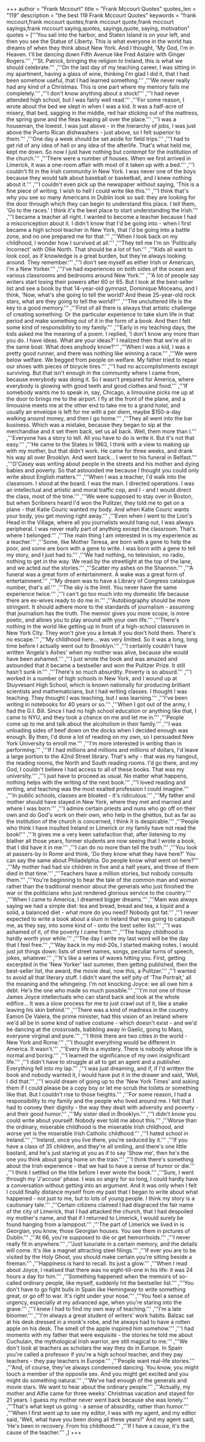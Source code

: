 +++
author = "Frank Mccourt"
title = "Frank Mccourt Quotes"
quotes_len = "119"
description = "the best 119 Frank Mccourt Quotes"
keywords = "frank mccourt,frank mccourt quotes,frank mccourt quote,frank mccourt sayings,frank mccourt saying,quotes, sayings,quote, saying, motivation"
quotes = ['''You sail into the harbor, and Staten Island is on your left, and then you see the Statue of Liberty. This is what everyone in the world has dreams of when they think about New York. And I thought, 'My God, I'm in Heaven. I'll be dancing down Fifth Avenue like Fred Astaire with Ginger Rogers.''' ,'''St. Patrick, bringing the religion to Ireland, this is what we should celebrate.''' ,'''On the last day of my teaching career, I was sitting in my apartment, having a glass of wine, thinking I'm glad I did it, that I had been somehow useful, that I had learned something.''' ,'''We never really had any kind of a Christmas. This is one part where my memory fails me completely.''' ,'''I don't know anything about a stock!''' ,'''I had never attended high school, but I was fairly well read.''' ,'''For some reason, I wrote about the bed we slept in when I was a kid. It was a half-acre of misery, that bed, sagging in the middle, red hair sticking out of the mattress, the spring gone and the fleas leaping all over the place.''' ,'''I was a houseman, the lowest. I was just above - in the hierarchy of jobs, I was just above the Puerto Rican dishwashers - just above, so I felt superior to them.''' ,'''One day a week should be set aside for field trips.''' ,'''I had to get rid of any idea of hell or any idea of the afterlife. That's what held me, kept me down. So now I just have nothing but contempt for the institution of the church.''' ,'''There were a number of houses. When we first arrived in Limerick, it was a one-room affair with most of it taken up with a bed.''' ,'''I couldn't fit in the Irish community in New York. I was never one of the boys because they would talk about baseball or basketball, and I knew nothing about it.''' ,'''I couldn't even pick up the newspaper without saying, 'This is a fine piece of writing. I wish to hell I could write like this.''' ,'''I think that's why you see so many Americans in Dublin look so sad: they are looking for the door through which they can begin to understand this place. I tell them, 'Go to the races.' I think it's the best place to start understanding the Irish.''' ,'''I became a teacher all right. I wanted to become a teacher because I had a misconception about it. I didn't know that I'd be going into - when I first became a high school teacher in New York, that I'd be going into a battle zone, and no one prepared me for that.''' ,'''When I look back on my childhood, I wonder how I survived at all.''' ,'''They tell me I'm on 'Politically Incorrect' with Ollie North. That should be a lot of fun.''' ,'''Kids all want to look cool, as if knowledge is a great burden, but they're always looking around. They remember.''' ,'''I don't see myself as either Irish or American, I'm a New Yorker.''' ,'''I've had experiences on both sides of the ocean and various classrooms and bedrooms around New York.''' ,'''A lot of people say writers start losing their powers after 60 or 65. But I look at the best-seller list and see a book by that 14-year-old gymnast, Dominique Moceanu, and I think, 'Now, what's she going to tell the world? And these 25-year-old rock stars, what are they going to tell the world?''' ,'''The uncluttered life is the key to a good memory.''' ,'''First of all there is always that artistic challenge of creating something. Or the particular experience to take slum life in that period and make something out of it in the form of a book. And then I felt some kind of responsibility to my family.''' ,'''Early in my teaching days, the kids asked me the meaning of a poem. I replied, 'I don't know any more than you do. I have ideas. What are your ideas?' I realized then that we're all in the same boat. What does anybody know?''' ,'''When I was a kid, I was a pretty good runner, and there was nothing like winning a race.''' ,'''We were below welfare. We begged from people on welfare. My father tried to repair our shoes with pieces of bicycle tires.''' ,'''I had no accomplishments except surviving. But that isn't enough in the community where I came from, because everybody was doing it. So I wasn't prepared for America, where everybody is glowing with good teeth and good clothes and food.''' ,'''If somebody wants me to speak in, say, Chicago, a limousine picks me up at the door to brings me to the airport. I fly at the front of the plane, and a limousine meets me at the other end to take me to a grand hotel, and usually an envelope is left for me with a per diem, maybe $150-a-day walking around money, and then I go home.''' ,'''They all went into the bar business. Which was a mistake, because they began to sip at the merchandise and it set them back, set us all back. Well, them more than I.''' ,'''Everyone has a story to tell. All you have to do is write it. But it's not that easy.''' ,'''He came to the States in 1963, I think with a view to making up with my mother, but that didn't work. He came for three weeks, and drank his way all over Brooklyn. And went back... I went to his funeral in Belfast.''' ,'''O'Casey was writing about people in the streets and his mother and dying babies and poverty. So that astounded me because I thought you could only write about English matters.''' ,'''When I was a teacher, I'd walk into the classroom. I stood at the board. I was the man. I directed operations. I was an intellectual and artistic and moral traffic cop, and I - and I would direct the class, most of the time.''' ,'''We were supposed to stay over in Boston, but when Scribners heard I'd won the Pulitzer, they told me to get on a plane - that Katie Couric wanted my body. And when Katie Couric wants your body, you get moving right away.''' ,'''Even when I went to the Lion's Head in the Village, where all you journalists would hang out, I was always peripheral. I was never really part of anything except the classroom. That's where I belonged.''' ,'''The main thing I am interested in is my experience as a teacher.''' ,'''Some, like Mother Teresa, are born with a gene to help the poor, and some are born with a gene to write. I was born with a gene to tell my story, and I just had to.''' ,'''We had nothing, no television, no radio, nothing to get in the way. We read by the streetlight at the top of the lane, and we acted out the stories.''' ,'''Scatter my ashes on the Shannon.''' ,'''A funeral was a great form of entertainment. A wake was a great form of entertainment.''' ,'''My dream was to have a Library of Congress catalogue number, that's all.''' ,'''The sky is the limit. You never have the same experience twice.''' ,'''I can't go too much into my domestic life because there are ex-wives ready to do me in.''' ,'''Autobiography should be more stringent. It should adhere more to the standards of journalism - assuming that journalism has the truth. The memoir gives you more scope, is more poetic, and allows you to play around with your own life.''' ,'''There's nothing in the world like getting up in front of a high-school classroom in New York City. They won't give you a break if you don't hold them. There's no escape.''' ,'''My childhood here... was very limited. So it was a long, long time before I actually went out to Brooklyn.''' ,'''I certainly couldn't have written 'Angela's Ashes' when my mother was alive, because she would have been ashamed.''' ,'''I just wrote the book and was amazed and astounded that it became a bestseller and won the Pulitzer Prize. It still hasn't sunk in.''' ,'''There's so much absurdity. Poverty is so absurd.''' ,'''I worked in a number of high schools in New York, and I wound up at Stuyvesant High School, which is known nationally for producing brilliant scientists and mathematicians, but I had writing classes. I thought I was teaching. They thought I was teaching, but I was learning.''' ,'''I've been writing in notebooks for 40 years or so.''' ,'''When I got out of the army, I had the G.I. Bill. Since I had no high school education or anything like that, I came to NYU, and they took a chance on me and let me in.''' ,'''People come up to me and talk about the alcoholism in their family.''' ,'''I was unloading sides of beef down on the docks when I decided enough was enough. By then, I'd done a lot of reading on my own, so I persuaded New York University to enroll me.''' ,'''I'm more interested in writing than in performing.''' ,'''If I had millions and millions and millions of dollars, I'd leave a large portion to the 42nd Street library. That's why - that was my hangout, the reading rooms, the North and South reading rooms. I'd go there, and my God, I couldn't believe I had access to all of these books. That was my university.''' ,'''I just have to proceed as usual. No matter what happens, nothing helps with the writing of the next book.''' ,'''I loved reading and writing, and teaching was the most exalted profession I could imagine.''' ,'''In public schools, classes are bloated - it's ridiculous.''' ,'''My father and mother should have stayed in New York, where they met and married and where I was born.''' ,'''I admire certain priests and nuns who go off on their own and do God's work on their own, who help in the ghettos, but as far as the institution of the church is concerned, I think it is despicable.''' ,'''People who think I have insulted Ireland or Limerick or my family have not read the book!''' ,'''It gives me a very keen satisfaction that, after listening to my blather all those years, former students are now seeing that I wrote a book, that I did have it in me.''' ,'''I can do no more than tell the truth.''' ,'''You look at passers-by in Rome and think, 'Do they know what they have here?' You can say the same about Philadelphia. Do people know what went on here?''' ,'''My mother had had six children in five and a half years, and three of them died in that time.''' ,'''Teachers have a million stories, but nobody consults them.''' ,'''You're beginning to hear the tale of the common man and woman rather than the traditional memoir about the generals who just finished the war or the politicians who just rendered glorious service to the country.''' ,'''When I came to America, I dreamed bigger dreams.''' ,'''Mam was always saying we had a simple diet: tea and bread, bread and tea, a liquid and a solid, a balanced diet - what more do you need? Nobody got fat.''' ,'''I never expected to write a book about a slum in Ireland that was going to catapult me, as they say, into some kind of - onto the best seller list.''' ,'''I was ashamed of it, of the poverty I came from.''' ,'''The happy childhood is hardly worth your while.''' ,'''The day I write my last word will be the day that I feel free.''' ,'''Way back in my mid-20s, I started making notes. I would just jot things down: lists of street names, songs, peculiar turns of speech, jokes, whatever.''' ,'''It's like a series of waves hitting you. First, getting excerpted in the 'New Yorker' last summer, then getting published, then the best-seller list, the award, the movie deal, now this, a Pulitzer.''' ,'''I wanted to avoid all that literary stuff. I didn't want the self pity of 'The Portrait,' all the moaning and the whingeing. I'm not knocking Joyce: we all owe him a debt. He's the one who made so much possible.''' ,'''I'm not one of those James Joyce intellectuals who can stand back and look at the whole edifice... It was a slow process for me to just crawl out of it, like a snake leaving his skin behind.''' ,'''There was a kind of madness in the country. Eamon De Valera, the prime minister, had this vision of an Ireland where we'd all be in some kind of native costume - which doesn't exist - and we'd be dancing at the crossroads, babbling away in Gaelic, going to Mass, everyone virginal and pure.''' ,'''I think there are two cities in the world - New York and Rome.''' ,'''I thought everything would be different in America. It wasn't.''' ,'''Every life is a mystery. There is nobody whose life is normal and boring.''' ,'''I learned the significance of my own insignificant life.''' ,'''I didn't have to struggle at all to get an agent and a publisher. Everything fell into my lap.''' ,'''I was just dreaming, and if, if I'd written the book and nobody wanted it, I would have put it in the drawer and said, 'Well, I did that.''' ,'''I would dream of going up to the 'New York Times' and asking them if I could please be a copy boy or let me scrub the toilets or something like that. But I couldn't rise to those heights.''' ,'''For some reason, I had a responsibility to my family and the people who lived around me. I felt that I had to convey their dignity - the way they dealt with adversity and poverty - and their good humor.''' ,'''My sister died in Brooklyn.''' ,'''I didn't know you could write about yourself. Nobody ever told me about this.''' ,'''Worse than the ordinary, miserable childhood is the miserable Irish childhood, and worse yet is the miserable Irish Catholic childhood.''' ,'''I hated school in Ireland.''' ,'''Ireland, once you live there, you're seduced by it.''' ,'''If you have a class of 35 children, and they're all smiling, and there's one little bastard, and he's just staring at you as if to say 'Show me', then he's the one you think about going home on the train.''' ,'''I think there's something about the Irish experience - that we had to have a sense of humor or die.''' ,'''I think I settled on the title before I ever wrote the book.''' ,'''Sure, I went through my 'J'accuse' phase. I was so angry for so long, I could hardly have a conversation without getting into an argument. And it was only when I felt I could finally distance myself from my past that I began to write about what happened - not just to me, but to lots of young people. I think my story is a cautionary tale.''' ,'''Certain citizens claimed I had disgraced the fair name of the city of Limerick, that I had attacked the church, that I had despoiled my mother's name, and that if I returned to Limerick, I would surely be found hanging from a lamppost.''' ,'''The part of Limerick we lived in is Georgian, you know, those Georgian houses. You see them in pictures of Dublin.''' ,'''At 66, you're supposed to die or get hemorrhoids.''' ,'''I never really fit in anywhere.''' ,'''Just luxuriate in a certain memory, and the details will come. It's like a magnet attracting steel filings.''' ,'''If ever you are to be visited by the Holy Ghost, you should make certain you're sitting beside a fireman.''' ,'''Happiness is hard to recall. Its just a glow.''' ,'''When I read about Joyce, I realised that there was no eight-till-one in his life: it was 24 hours a day for him.''' ,'''Something happened when the memoirs of so-called ordinary people, like myself, suddenly hit the bestseller list.''' ,'''You don't have to go fight bulls in Spain like Hemingway to write something great, or go off to war. It's right under your nose.''' ,'''You feel a sense of urgency, especially at my advanced age, when you're staring into the grave.''' ,'''I knew I had to find my own way of teaching.''' ,'''I'm a late bloomer.''' ,'''I'm always a great student of writers' work habits. Balzac sat at his desk dressed in a monk's robe, and he always had to have a rotten apple on his desk. The smell of the apple inspired him somehow.''' ,'''I had moments with my father that were exquisite - the stories he told me about Cuchulain, the mythological Irish warrior, are still magical to me.''' ,'''We don't look at teachers as scholars the way they do in Europe. In Spain you're called a professor if you're a high school teacher, and they pay teachers - they pay teachers in Europe.''' ,'''People want real-life stories.''' ,'''And, of course, they've always condemned dancing. You know, you might touch a member of the opposite sex. And you might get excited and you might do something natural.''' ,'''We've had enough of the generals and movie stars. We want to hear about the ordinary people.''' ,'''Actually, my mother and Alfie came for three weeks' Christmas vacation and stayed for 21 years. I guess my mother never went back because she was lonely.''' ,'''That's what kept us going - a sense of absurdity, rather than humor.''' ,'''When I first went up to see my editor, I was with my agent, and my editor said, 'Well, what have you been doing all these years?' And my agent said, 'He's been in recovery. From his childhood.''' ,'''If I have a cause, it's the cause of the teacher.''' ,]
+++